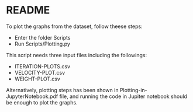 
# README

To plot the graphs from the dataset, follow theese steps:

-  Enter the folder Scripts
-  Run Scripts/Plotting.py

This script needs three input files including the followings:

- ITERATION-PLOTS.csv
- VELOCITY-PLOT.csv
- WEIGHT-PLOT.csv

Alternatively, plotting steps has been shown in Plotting-in-JupyterNotebook.pdf file, and running the code in Jupiter notebook should be enough to plot the graphs.
